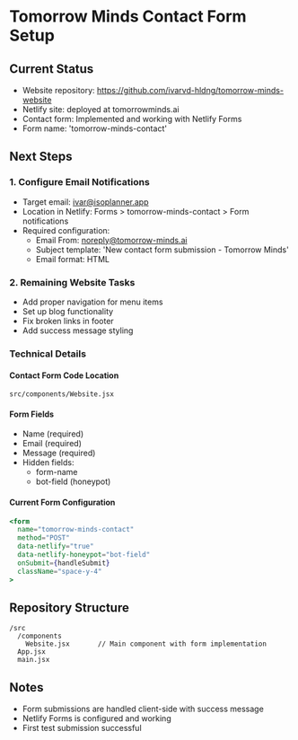 # Tomorrow Minds Contact Form Setup

## Current Status
- Website repository: https://github.com/ivarvd-hldng/tomorrow-minds-website
- Netlify site: deployed at tomorrowminds.ai
- Contact form: Implemented and working with Netlify Forms
- Form name: 'tomorrow-minds-contact'

## Next Steps

### 1. Configure Email Notifications
- Target email: ivar@isoplanner.app
- Location in Netlify: Forms > tomorrow-minds-contact > Form notifications
- Required configuration:
  * Email From: noreply@tomorrow-minds.ai
  * Subject template: 'New contact form submission - Tomorrow Minds'
  * Email format: HTML

### 2. Remaining Website Tasks
- Add proper navigation for menu items
- Set up blog functionality
- Fix broken links in footer
- Add success message styling

### Technical Details

#### Contact Form Code Location
```
src/components/Website.jsx
```

#### Form Fields
- Name (required)
- Email (required)
- Message (required)
- Hidden fields:
  * form-name
  * bot-field (honeypot)

#### Current Form Configuration
```jsx
<form 
  name="tomorrow-minds-contact" 
  method="POST" 
  data-netlify="true"
  data-netlify-honeypot="bot-field"
  onSubmit={handleSubmit}
  className="space-y-4"
>
```

## Repository Structure
```
/src
  /components
    Website.jsx       // Main component with form implementation
  App.jsx
  main.jsx
```

## Notes
- Form submissions are handled client-side with success message
- Netlify Forms is configured and working
- First test submission successful
